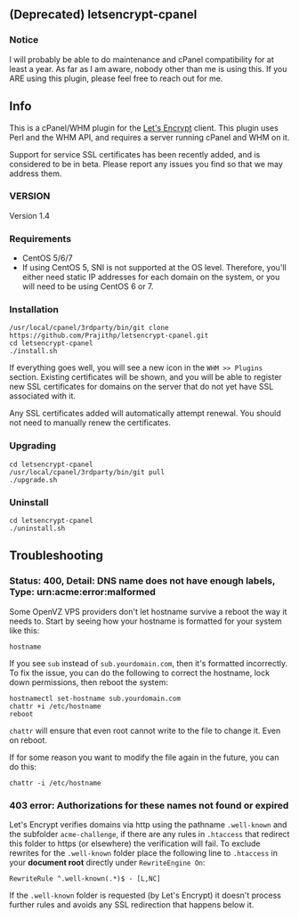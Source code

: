 ## (Deprecated) letsencrypt-cpanel 
### Notice
 I will probably be able to do maintenance and cPanel compatibility for at least a year. As far as I am aware, nobody other than me is using this. If you ARE using this plugin, please feel free to reach out for me.

## Info
This is a cPanel/WHM plugin for the [Let's Encrypt](https://letsencrypt.org/) client. This plugin uses Perl and the WHM API, and requires a server running cPanel and WHM on it.

Support for service SSL certificates has been recently added, and is considered to be in beta. Please report any issues you find so that we may address them.

### VERSION
Version 1.4

### Requirements

- CentOS 5/6/7
- If using CentOS 5, SNI is not supported at the OS level. Therefore, you'll either need static IP addresses for each domain on the system, or you will need to be using CentOS 6 or 7.

### Installation

```
/usr/local/cpanel/3rdparty/bin/git clone https://github.com/Prajithp/letsencrypt-cpanel.git
cd letsencrypt-cpanel
./install.sh
```

If everything goes well, you will see a new icon in the `WHM >> Plugins` section. Existing certificates will be shown, and you will be able to register new SSL certificates for domains on the server that do not yet have SSL associated with it.

Any SSL certificates added will automatically attempt renewal. You should not need to manually renew the certificates.

### Upgrading
	
```
cd letsencrypt-cpanel
/usr/local/cpanel/3rdparty/bin/git pull
./upgrade.sh
```

### Uninstall
	
```
cd letsencrypt-cpanel
./uninstall.sh
```

## Troubleshooting

### Status: 400, Detail: DNS name does not have enough labels, Type: urn:acme:error:malformed

Some OpenVZ VPS providers don't let hostname survive a reboot the way it needs to. Start by seeing how your hostname is formatted for your system like this:

```
hostname
```

If you see `sub` instead of `sub.yourdomain.com`, then it's formatted incorrectly. To fix the issue, you can do the following to correct the hostname, lock down permissions, then reboot the system:

```
hostnamectl set-hostname sub.yourdomain.com
chattr +i /etc/hostname
reboot
```

`chattr` will ensure that even root cannot write to the file to change it. Even on reboot.

If for some reason you want to modify the file again in the future, you can do this:

```
chattr -i /etc/hostname
```

### 403 error: Authorizations for these names not found or expired

Let's Encrypt verifies domains via http using the pathname `.well-known` and the subfolder `acme-challenge`, if there are any rules in `.htaccess` that redirect this folder to https (or elsewhere) the verification will fail. To exclude rewrites for the `.well-known` folder place the following line to `.htaccess` in your **document root** directly under `RewriteEngine On`:

```
RewriteRule ^.well-known(.*)$ - [L,NC]
```

If the `.well-known` folder is requested (by Let's Encrypt) it doesn't process further rules and avoids any SSL redirection that happens below it.
